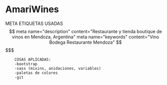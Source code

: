 # AmariWines

META ETIQUETAS USADAS
$$$$$$  meta name="description" content="Restaurante y tienda boutique de vinos en Mendoza, Argentina"
        meta name="keywords" content="Vino Bodega Restaurante Mendoza" $$$$$
        
        COSAS APLICADAS:
        -bootstrap
        -sass (mixins, anidaciones, variables)
        -paletas de colores
        -git
        
        
        
        
